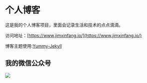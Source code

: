 # 个人博客

这是我的个人博客项目，里面会记录生活和技术的点点滴滴。


访问地址：[https://www.jimxinfang.io/](https://www.jimxinfang.io/)


博客主题使用:[Yummy-Jekyll](https://github.com/DONGChuan/Yummy-Jekyll)


## 我的微信公众号

![](http://www.ityouknow.com/assets/images/keeppuresmile_430.jpg)
